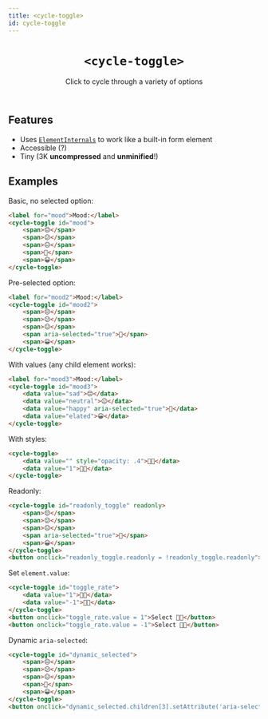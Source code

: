 ```yaml
---
title: <cycle-toggle>
id: cycle-toggle
---
```


<header>

# `<cycle-toggle>`

Click to cycle through a variety of options

</header>

<main>

## Features

- Uses [`ElementInternals`](https://developer.mozilla.org/en-US/docs/Web/API/ElementInternals) to work like a built-in form element
- Accessible (?)
- Tiny (3K **uncompressed** and **unminified**!)


## Examples

Basic, no selected option:

```html
<label for="mood">Mood:</label>
<cycle-toggle id="mood">
	<span>😔</span>
	<span>😕</span>
	<span>😐</span>
	<span>🙂</span>
	<span>😀</span>
</cycle-toggle>
```

Pre-selected option:

```html
<label for="mood2">Mood:</label>
<cycle-toggle id="mood2">
	<span>😔</span>
	<span>😕</span>
	<span>😐</span>
	<span aria-selected="true">🙂</span>
	<span>😀</span>
</cycle-toggle>
```

With values (any child element works):

```html
<label for="mood3">Mood:</label>
<cycle-toggle id="mood3">
	<data value="sad">😔</data>
	<data value="neutral">😐</data>
	<data value="happy" aria-selected="true">🙂</data>
	<data value="elated">😀</data>
</cycle-toggle>
```

With styles:

```html
<cycle-toggle>
	<data value="" style="opacity: .4">👍🏼</data>
	<data value="1">👍🏼</data>
</cycle-toggle>
```

Readonly:

```html
<cycle-toggle id="readonly_toggle" readonly>
	<span>😔</span>
	<span>😕</span>
	<span>😐</span>
	<span aria-selected="true">🙂</span>
	<span>😀</span>
</cycle-toggle>
<button onclick="readonly_toggle.readonly = !readonly_toggle.readonly">Toggle readonly</button>
```

Set `element.value`:

```html
<cycle-toggle id="toggle_rate">
	<data value="1">👍🏼</data>
	<data value="-1">👎🏼</data>
</cycle-toggle>
<button onclick="toggle_rate.value = 1">Select 👍🏼</button>
<button onclick="toggle_rate.value = -1">Select 👎🏼</button>
```

Dynamic `aria-selected`:

```html
<cycle-toggle id="dynamic_selected">
	<span>😔</span>
	<span>😕</span>
	<span>😐</span>
	<span>🙂</span>
	<span>😀</span>
</cycle-toggle>
<button onclick="dynamic_selected.children[3].setAttribute('aria-selected', 'true')">Select 🙂</button>
```

</main>